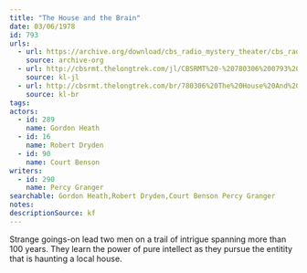 ```yaml
---
title: "The House and the Brain"
date: 03/06/1978
id: 793
urls: 
  - url: https://archive.org/download/cbs_radio_mystery_theater/cbs_radio_mystery_theater-0751-0800.zip/cbs_radio_mystery_theater-0751-0800%2Fcbsrmt_0793_the_house_and_the_brain.mp3
    source: archive-org
  - url: http://cbsrmt.thelongtrek.com/jl/CBSRMT%20-%20780306%200793%20The%20House%20And%20The%20Brain_jl.mp3
    source: kl-jl
  - url: http://cbsrmt.thelongtrek.com/br/780306%20The%20House%20And%20The%20Brain%20-%20WBBM.mp3
    source: kl-br
tags: 
actors:  
  - id: 289
    name: Gordon Heath  
  - id: 16
    name: Robert Dryden  
  - id: 90
    name: Court Benson
writers:  
  - id: 290
    name: Percy Granger
searchable: Gordon Heath,Robert Dryden,Court Benson Percy Granger
notes: 
descriptionSource: kf
---
```

Strange goings-on lead two men on a trail of intrigue spanning more than 100 years. They learn the power of pure intellect as they pursue the entitity that is haunting a local house.